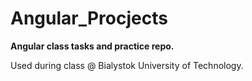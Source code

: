 # Angular_Procjects
**Angular class tasks and practice repo.**

Used during class @ Bialystok University of Technology.
